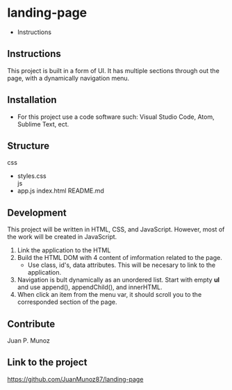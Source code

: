 # landing-page

* Instructions
## Instructions
This project is built in a form of UI. It has multiple sections through out the page, with a dynamically navigation menu.

## Installation
- For this project use a code software such: Visual Studio Code, Atom, Sublime Text, ect.

## Structure
css
- styles.css    
js
- app.js
index.html
README.md

## Development
This project will be written in HTML, CSS, and JavaScript. However, most of the work will be created in JavaScript.
1. Link the application to the HTML
2. Build the HTML DOM with 4 content of imformation related to the page.
   - Use class, id's, data attributes. This will be necesary to link to the application.
3. Navigation is bult dynamically as an unordered list. Start with empty **ul** and use append(), appendChild(), and innerHTML.
4. When click an item from the menu var, it should scroll you to the corresponded section of the page.

## Contribute 
Juan P. Munoz

## Link to the project
https://github.com/JuanMunoz87/landing-page